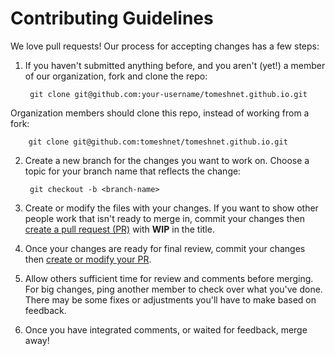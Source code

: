 # Contributing Guidelines

We love pull requests! Our process for accepting changes has a few steps:

1. If you haven't submitted anything before, and you aren't (yet!) a member of our organization, fork and clone the repo:

        git clone git@github.com:your-username/tomeshnet.github.io.git
Organization members should clone this repo, instead of working from a fork:

        git clone git@github.com:tomeshnet/tomeshnet.github.io.git

2. Create a new branch for the changes you want to work on. Choose a topic for your branch name that reflects the change:

        git checkout -b <branch-name>

3. Create or modify the files with your changes. If you want to show other people work that isn't ready to merge in, commit your changes then [create a pull request (PR)](https://github.com/tomeshnet/tomeshnet.github.io/pull/new/master) with __WIP__ in the title.

4. Once your changes are ready for final review, commit your changes then [create or modify your PR](https://github.com/tomeshnet/tomeshnet.github.io/pull/new/master).

5. Allow others sufficient time for review and comments before merging. For big changes, ping another member to check over what you've done. There may be some fixes or adjustments you'll have to make based on feedback.

6. Once you have integrated comments, or waited for feedback, merge away!
